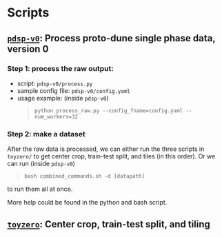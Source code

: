 # Scripts

## [`pdsp-v0`](./pdsp-v0): Process proto-dune single phase data, version 0
### Step 1: process the raw output:
  - script: `pdsp-v0/process.py`
  - sample config file: `pdsp-v0/config.yaml`
  - usage example: (inside `pdsp-v0`)
    > `python process_raw.py --config_fname=config.yaml --num_workers=32`
### Step 2: make a dataset
After the raw data is processed, we can either run the three scripts in `toyzero/`
to get center crop, train-test split, and tiles (in this order). Or we can run (inside `pdsp-v0`)
> `bash combined_commands.sh -d [datapath]`

to run them all at once.

More help could be found in the python and bash script.

## [`toyzero`](./toyzero): Center crop, train-test split, and tiling

